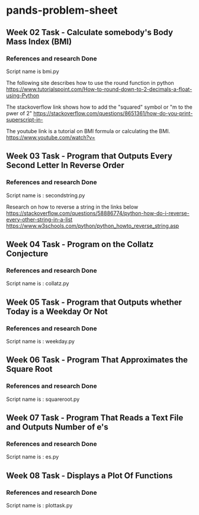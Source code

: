 # pands-problem-sheet

## Week 02 Task - Calculate somebody's Body Mass Index (BMI)

### References and research Done 
Script name is bmi.py
 
The following site describes how to use the round function in python
https://www.tutorialspoint.com/How-to-round-down-to-2-decimals-a-float-using-Python

The stackoverflow link shows how to add the "squared" symbol or "m to the pwer of 2"
https://stackoverflow.com/questions/8651361/how-do-you-print-superscript-in-

The youtube link is a tutorial on BMI formula or calculating the BMI.
https://www.youtube.com/watch?v=



## Week 03 Task - Program that Outputs Every Second Letter In Reverse Order

### References and research Done 
Script name is : secondstring.py

Research on how to reverse a string in the links below
https://stackoverflow.com/questions/58886774/python-how-do-i-reverse-every-other-string-in-a-list
https://www.w3schools.com/python/python_howto_reverse_string.asp

## Week 04 Task - Program on the Collatz Conjecture

### References and research Done 
Script name is : collatz.py


## Week 05 Task - Program that Outputs whether Today is a Weekday Or Not

### References and research Done 
Script name is : weekday.py

[//]:
https://www.w3schools.com/python/python_datetime.asp
[//]:
https://stackoverflow.com/questions/1907196/how-do-i-check-if-its-monday-to-friday-and-the-time-is-between-10-am-to-3-pm

## Week 06 Task - Program That Approximates the Square Root

### References and research Done 
Script name is : squareroot.py


## Week 07 Task - Program That Reads a Text File and Outputs Number of e's

### References and research Done 
Script name is : es.py


## Week 08 Task - Displays a Plot Of Functions

### References and research Done 
Script name is : plottask.py


